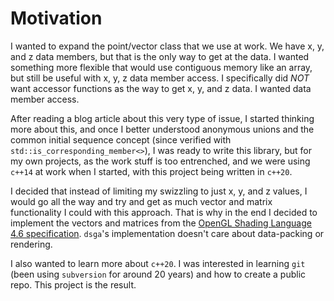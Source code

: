 # Motivation

I wanted to expand the point/vector class that we use at work. We have x, y, and z data members, but that is the only way to get at the data. I wanted something more flexible that would use contiguous memory like an array, but still be useful with x, y, z data member access. I specifically did *NOT* want accessor functions as the way to get x, y, and z data. I wanted data member access.

After reading a blog article about this very type of issue, I started thinking more about this, and once I better understood anonymous unions and the common initial sequence concept (since verified with ```std::is_corresponding_member<>```), I was ready to write this library, but for my own projects, as the work stuff is too entrenched, and we were using ```c++14``` at work when I started, with this project being written in ```c++20```.

I decided that instead of limiting my swizzling to just x, y, and z values, I would go all the way and try and get as much vector and matrix functionality I could with this approach. That is why in the end I decided to implement the vectors and matrices from the [OpenGL Shading Language 4.6 specification](https://www.khronos.org/registry/OpenGL/specs/gl/GLSLangSpec.4.60.pdf). ```dsga```'s implementation doesn't care about data-packing or rendering.

I also wanted to learn more about ```c++20```. I was interested in learning ```git``` (been using ```subversion``` for around 20 years) and how to create a public repo. This project is the result.
